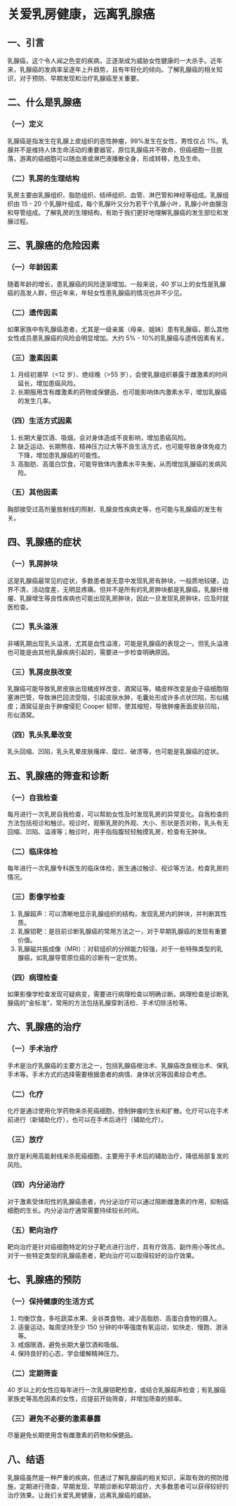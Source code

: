 # 关爱乳房健康，远离乳腺癌

## 一、引言
乳腺癌，这个令人闻之色变的疾病，正逐渐成为威胁女性健康的一大杀手。近年来，乳腺癌的发病率呈逐年上升趋势，且有年轻化的倾向。了解乳腺癌的相关知识，对于预防、早期发现和治疗乳腺癌至关重要。

## 二、什么是乳腺癌
### （一）定义
乳腺癌是指发生在乳腺上皮组织的恶性肿瘤，99%发生在女性，男性仅占 1%。乳腺并不是维持人体生命活动的重要器官，原位乳腺癌并不致命，但癌细胞一旦脱落，游离的癌细胞可以随血液或淋巴液播散全身，形成转移，危及生命。

### （二）乳房的生理结构
乳房主要由乳腺组织、脂肪组织、结缔组织、血管、淋巴管和神经等组成。乳腺组织由 15 - 20 个乳腺叶组成，每个乳腺叶又分为若干个乳腺小叶，乳腺小叶由腺泡和导管组成。了解乳房的生理结构，有助于我们更好地理解乳腺癌的发生部位和发展过程。

## 三、乳腺癌的危险因素
### （一）年龄因素
随着年龄的增长，患乳腺癌的风险逐渐增加。一般来说，40 岁以上的女性是乳腺癌的高发人群，但近年来，年轻女性患乳腺癌的情况也并不少见。

### （二）遗传因素
如果家族中有乳腺癌患者，尤其是一级亲属（母亲、姐妹）患有乳腺癌，那么其他女性成员患乳腺癌的风险会明显增加。大约 5% - 10%的乳腺癌与遗传因素有关。

### （三）激素因素
1. 月经初潮早（<12 岁）、绝经晚（>55 岁），会使乳腺组织暴露于雌激素的时间延长，增加患癌风险。
2. 长期服用含有雌激素的药物或保健品，也可能影响体内激素水平，增加乳腺癌的发生几率。

### （四）生活方式因素
1. 长期大量饮酒、吸烟，会对身体造成不良影响，增加患癌风险。
2. 缺乏运动、长期熬夜、精神压力过大等不良生活方式，也可能导致身体免疫力下降，增加患乳腺癌的可能性。
3. 高脂肪、高蛋白饮食，可能导致体内激素水平失衡，从而增加乳腺癌的发病风险。

### （五）其他因素
胸部接受过高剂量放射线的照射、乳腺良性疾病史等，也可能与乳腺癌的发生有关。

## 四、乳腺癌的症状
### （一）乳房肿块
这是乳腺癌最常见的症状，多数患者是无意中发现乳房有肿块，一般质地较硬，边界不清，活动度差，无明显疼痛。但并不是所有的乳房肿块都是乳腺癌，乳腺纤维瘤、乳腺增生等良性疾病也可能出现乳房肿块，因此一旦发现乳房肿块，应及时就医检查。

### （二）乳头溢液
非哺乳期出现乳头溢液，尤其是血性溢液，可能是乳腺癌的表现之一。但乳头溢液也可能是由其他乳腺疾病引起的，需要进一步检查明确原因。

### （三）乳房皮肤改变
乳腺癌可能导致乳房皮肤出现橘皮样改变、酒窝征等。橘皮样改变是由于癌细胞阻塞淋巴管，导致淋巴回流受阻，引起皮肤水肿，毛囊处形成许多点状凹陷，形似橘皮；酒窝征是由于肿瘤侵犯 Cooper 韧带，使其缩短，导致肿瘤表面皮肤凹陷，形似酒窝。

### （四）乳头乳晕改变
乳头回缩、凹陷，乳头乳晕皮肤瘙痒、糜烂、破溃等，也可能是乳腺癌的症状。

## 五、乳腺癌的筛查和诊断
### （一）自我检查
每月进行一次乳房自我检查，可以帮助女性及时发现乳房的异常变化。自我检查的方法包括视诊和触诊。视诊时，观察乳房的外观、大小、形状是否对称，乳头有无回缩、凹陷、溢液等；触诊时，用手指指腹轻轻触摸乳房，检查有无肿块。

### （二）临床体检
每年进行一次乳腺专科医生的临床体检，医生通过触诊、视诊等方法，检查乳房的情况。

### （三）影像学检查
1. 乳腺超声：可以清晰地显示乳腺组织的结构，发现乳房内的肿块，并判断其性质。
2. 乳腺钼靶：是目前诊断乳腺癌的常用方法之一，对于早期乳腺癌的发现有重要价值。
3. 乳腺磁共振成像（MRI）：对软组织的分辨能力较强，对于一些特殊类型的乳腺癌，如乳腺导管原位癌的诊断有一定优势。

### （四）病理检查
如果影像学检查发现可疑病变，需要进行病理检查以明确诊断。病理检查是诊断乳腺癌的“金标准”，常用的方法包括乳腺穿刺活检、手术切除活检等。

## 六、乳腺癌的治疗
### （一）手术治疗
手术是治疗乳腺癌的主要方法之一，包括乳腺癌根治术、乳腺癌改良根治术、保乳手术等。手术方式的选择需要根据患者的病情、身体状况等因素综合考虑。

### （二）化疗
化疗是通过使用化学药物来杀死癌细胞，控制肿瘤的生长和扩散。化疗可以在手术前进行（新辅助化疗），也可以在手术后进行（辅助化疗）。

### （三）放疗
放疗是利用高能射线来杀死癌细胞，主要用于手术后的辅助治疗，降低局部复发的风险。

### （四）内分泌治疗
对于激素受体阳性的乳腺癌患者，内分泌治疗可以通过阻断雌激素的作用，抑制癌细胞的生长。内分泌治疗通常需要持续较长时间。

### （五）靶向治疗
靶向治疗是针对癌细胞特定的分子靶点进行治疗，具有疗效高、副作用小等优点。对于一些特定类型的乳腺癌患者，靶向治疗可以取得较好的治疗效果。

## 七、乳腺癌的预防
### （一）保持健康的生活方式
1. 均衡饮食，多吃蔬菜水果、全谷类食物，减少高脂肪、高蛋白食物的摄入。
2. 适量运动，每周坚持至少 150 分钟的中等强度有氧运动，如快走、慢跑、游泳等。
3. 戒烟限酒，避免长期大量饮酒和吸烟。
4. 保持良好的心态，学会缓解精神压力。

### （二）定期筛查
40 岁以上的女性应每年进行一次乳腺钼靶检查，或结合乳腺超声检查；有乳腺癌家族史等高危因素的女性，应提前开始筛查，并增加筛查的频率。

### （三）避免不必要的激素暴露
尽量避免长期使用含有雌激素的药物和保健品。

## 八、结语
乳腺癌虽然是一种严重的疾病，但通过了解乳腺癌的相关知识，采取有效的预防措施，定期进行筛查，早期发现、早期诊断和早期治疗，大多数患者可以获得较好的治疗效果。让我们关爱乳房健康，远离乳腺癌的威胁。 